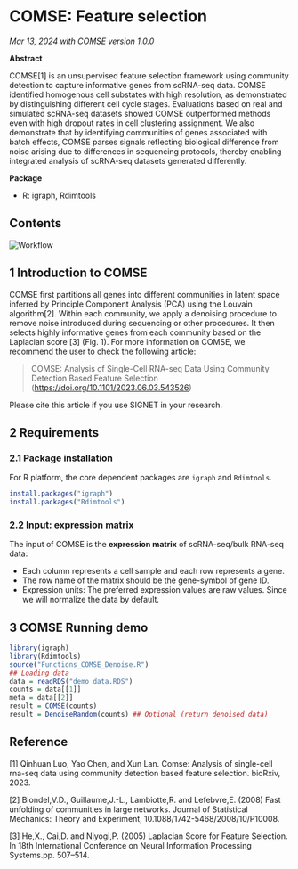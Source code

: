 # COMSE: Feature selection

*Mar 13, 2024 with COMSE version 1.0.0*

**Abstract**

COMSE[1] is an unsupervised feature selection framework using community detection to capture informative genes from scRNA-seq data. COMSE identified homogenous cell substates with high resolution, as demonstrated by distinguishing different cell cycle stages. Evaluations based on real and simulated scRNA-seq datasets showed COMSE outperformed methods even with high dropout rates in cell clustering assignment. We also demonstrate that by identifying communities of genes associated with batch effects, COMSE parses signals reflecting biological difference from noise arising due to differences in sequencing protocols, thereby enabling integrated analysis of scRNA-seq datasets generated differently.

**Package**
* R:  igraph, Rdimtools


## Contents

![Workflow](https://github.com/Lan-lab/COMSE/assets/55585881/44e5be58-b035-4ab9-ad91-8bab63bb6035)



## 1 Introduction to COMSE

COMSE first partitions all genes into different communities in latent space inferred by Principle Component Analysis (PCA) using the Louvain algorithm[2]. Within each community, we apply a denoising procedure to remove noise introduced during sequencing or other procedures. It then selects highly informative genes from each community based on the Laplacian score [3] (Fig. 1). For more information on COMSE, we recommend the user to check the following article:

> COMSE: Analysis of Single-Cell RNA-seq Data Using Community Detection Based Feature Selection (https://doi.org/10.1101/2023.06.03.543526)
        
        

Please cite this article if you use SIGNET in your research. 

## 2 Requirements

### 2.1 Package installation

For R platform, the core dependent packages are `igraph` and `Rdimtools`. 

``` R
install.packages("igraph")
install.packages("Rdimtools")
```


### 2.2 Input: expression matrix

The input of COMSE is the **expression matrix** of scRNA-seq/bulk RNA-seq data:

* Each column represents a cell sample and each row represents a gene. 
* The row name of the matrix should be the gene-symbol of gene ID.
* Expression units: The preferred expression values are raw values. Since we will normalize the data by default.

## 3 COMSE Running demo
``` R
library(igraph)
library(Rdimtools)
source("Functions_COMSE_Denoise.R")
## Loading data
data = readRDS("demo_data.RDS")
counts = data[[1]]
meta = data[[2]]
result = COMSE(counts)
result = DenoiseRandom(counts) ## Optional (return denoised data)
```




## Reference

[1] Qinhuan Luo, Yao Chen, and Xun Lan. Comse: Analysis of single-cell rna-seq data using community detection based feature selection. bioRxiv, 2023.

[2] Blondel,V.D., Guillaume,J.-L., Lambiotte,R. and Lefebvre,E. (2008) Fast unfolding of communities in large networks. Journal of Statistical Mechanics: Theory and Experiment, 10.1088/1742-5468/2008/10/P10008.

[3] He,X., Cai,D. and Niyogi,P. (2005) Laplacian Score for Feature Selection. In 18th International Conference on Neural Information Processing Systems.pp. 507–514.

